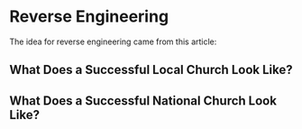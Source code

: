 # Reverse Engineering

The idea for reverse engineering came from this article:

## What Does a Successful Local Church Look Like?

## What Does a Successful National Church Look Like?